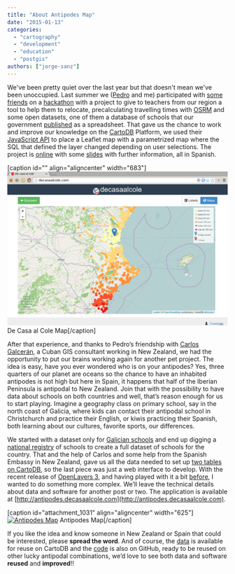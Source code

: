 ```yaml
---
title: "About Antipodes Map"
date: "2015-01-13"
categories: 
  - "cartography"
  - "development"
  - "education"
  - "postgis"
authors: ["jorge-sanz"]
---
```


We've been pretty quiet over the last year but that doesn't mean we've been unoccupied. Last summer we ([Pedro](http://twitter.com/vehrka) and me) participated with [some friends](https://www.flickr.com/photos/xurxosanz/14983072199/in/set-72157647265852868) on a [hackathon](http://www.meetup.com/Hackathon-Lovers/events/196595462/) with a project to give to teachers from our region a tool to help them to relocate, precalculating travelling times with [OSRM](http://project-osrm.org/) and some open datasets, one of them a database of schools that our government [published](http://www.cece.gva.es/ocd/areacd/es/descargas.htm) as a spreadsheet. That gave us the chance to work and improve our knowledge on the [CartoDB](http://cartodb.com/) Platform, we used their [JavaScript API](http://docs.cartodb.com/cartodb-platform/cartodb-js.html) to place a Leaflet map with a parametrized map where the SQL that defined the layer changed depending on user selections. The project is [online](http://decasaalcole.com/) with some [slides](http://decasaalcole.github.io/talks/makingof/#/4/5) with further information, all in Spanish.

\[caption id="" align="aligncenter" width="683"\][![De Casa al Cole map](images/dcac-3.png)](http://decasaalcole.github.io/talks/makingof/#/4/5) De Casa al Cole Map\[/caption\]

After that experience, and thanks to Pedro’s friendship with [Carlos Galcerán](https://twitter.com/antipodasnz), a Cuban GIS consultant working in New Zealand, we had the opportunity to put our brains working again for another pet project. The idea is easy, have you ever wondered who is on your antipodes? Yes, three quarters of our planet are oceans so the chance to have an inhabited antipodes is not high but here in Spain, it happens that half of the Iberian Peninsula is antipodal to New Zealand. Join that with the possibility to have data about schools on both countries and well, that’s reason enough for us to start playing. Imagine a geography class on primary school, say in the north coast of Galicia, where kids can contact their antipodal school in Christchurch and practice their English, or kiwis practicing their Spanish, both learning about our cultures, favorite sports, our differences.

We started with a dataset only for [Galician schools](https://github.com/geoinquietosvlc/antipodes-map/blob/master/data/geojson/data_gal.geojson) and end up digging a [national registry](https://www.educacion.gob.es/centros/home.do) of schools to create a full dataset of schools for the country. That and the help of Carlos and some help from the Spanish Embassy in New Zealand, gave us all the data needed to set up [two tables on CartoDB](https://vehrka.cartodb.com/datasets), so the last piece was just a web interface to develop. With the recent release of [OpenLayers 3](http://openlayers.org/), and having played with it a bit [before](https://gist.github.com/jsanz/1ebcb326e6cd2ff2eac0), I wanted to do something more complex. We’ll leave the technical details about data and software for another post or two. The application is available at [http://antipodes.decasaalcole.com](http://antipodes.decasaalcole.com).

\[caption id="attachment\_1031" align="aligncenter" width="625"\][![Antipodes Map](https://geomaticblog.files.wordpress.com/2015/01/2015-01-13-090039-seleccic3b3n.png?w=625)](https://geomaticblog.files.wordpress.com/2015/01/2015-01-13-090039-seleccic3b3n.png) Antipodes Map\[/caption\]

If you like the idea and know someone in New Zealand or Spain that could be interested, please **spread the word**. And of course, the [data](https://vehrka.cartodb.com/datasets) is available for reuse on CartoDB and the [code](https://github.com/geoinquietosvlc/antipodes-map/tree/master/ol3) is also on GitHub, ready to be reused on other lucky antipodal combinations, we’d love to see both data and software **reused** and **improved**!!

